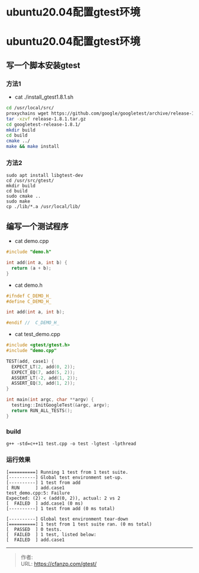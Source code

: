 # ubuntu20.04配置gtest环境


<!--more-->
# ubuntu20.04配置gtest环境
## 写一个脚本安装gtest
### 方法1
- cat ./install_gtest1.8.1.sh
```bash
cd /usr/local/src/
proxychains wget https://github.com/google/googletest/archive/release-1.8.1.tar.gz
tar -xzvf release-1.8.1.tar.gz
cd googletest-release-1.8.1/
mkdir build
cd build
cmake ../
make && make install
```
### 方法2
```
sudo apt install libgtest-dev
cd /usr/src/gtest/
mkdir build
cd build
sudo cmake ..
sudo make
cp ./lib/*.a /usr/local/lib/
```

## 编写一个测试程序
- cat demo.cpp
```c++
#include "demo.h"

int add(int a, int b) {
  return (a + b);
}
```

- cat demo.h
```c++
#ifndef C_DEMO_H_
#define C_DEMO_H_

int add(int a, int b);

#endif //  C_DEMO_H_
```

- cat test_demo.cpp
```c++
#include <gtest/gtest.h>
#include "demo.cpp"

TEST(add, case1) {
  EXPECT_LT(2, add(0, 2));
  EXPECT_EQ(7, add(5, 2));
  ASSERT_LT(-2, add(1, 2));
  ASSERT_EQ(3, add(1, 2));
}

int main(int argc, char **argv) {
  testing::InitGoogleTest(&argc, argv);
  return RUN_ALL_TESTS();
}
```

### build
```
g++ -std=c++11 test.cpp -o test -lgtest -lpthread
```

### 运行效果
```
[==========] Running 1 test from 1 test suite.
[----------] Global test environment set-up.
[----------] 1 test from add
[ RUN      ] add.case1
test_demo.cpp:5: Failure
Expected: (2) < (add(0, 2)), actual: 2 vs 2
[  FAILED  ] add.case1 (0 ms)
[----------] 1 test from add (0 ms total)

[----------] Global test environment tear-down
[==========] 1 test from 1 test suite ran. (0 ms total)
[  PASSED  ] 0 tests.
[  FAILED  ] 1 test, listed below:
[  FAILED  ] add.case1
```


---

> 作者:   
> URL: https://cfanzp.com/gtest/  

